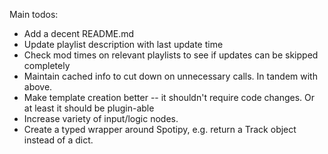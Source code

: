 Main todos:
- Add a decent README.md
- Update playlist description with last update time
- Check mod times on relevant playlists to see if updates can be skipped completely
- Maintain cached info to cut down on unnecessary calls. In tandem with above.
- Make template creation better -- it shouldn't require code changes. Or at least it should be plugin-able
- Increase variety of input/logic nodes.
- Create a typed wrapper around Spotipy, e.g. return a Track object instead of a dict.
